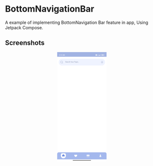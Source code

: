 # BottomNavigationBar
A example of implementing BottomNavigation Bar feature in app,
Using Jetpack Compose.

Screenshots
-----------------
<p align="center">
<img src="/images/img_1.jpg" width="32%"/>
</p>